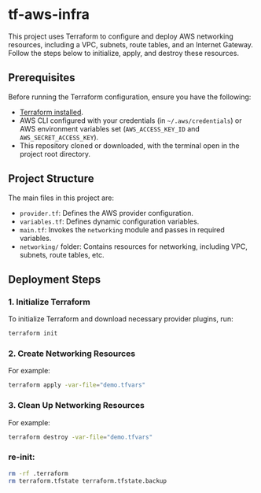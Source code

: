 # tf-aws-infra

This project uses Terraform to configure and deploy AWS networking resources, including a VPC, subnets, route tables, and an Internet Gateway. Follow the steps below to initialize, apply, and destroy these resources.

## Prerequisites

Before running the Terraform configuration, ensure you have the following:

- [Terraform installed](https://www.terraform.io/downloads.html).
- AWS CLI configured with your credentials (in `~/.aws/credentials`) or AWS environment variables set (`AWS_ACCESS_KEY_ID` and `AWS_SECRET_ACCESS_KEY`).
- This repository cloned or downloaded, with the terminal open in the project root directory.

## Project Structure

The main files in this project are:

- `provider.tf`: Defines the AWS provider configuration.
- `variables.tf`: Defines dynamic configuration variables.
- `main.tf`: Invokes the `networking` module and passes in required variables.
- `networking/` folder: Contains resources for networking, including VPC, subnets, route tables, etc.

## Deployment Steps

### 1. Initialize Terraform

To initialize Terraform and download necessary provider plugins, run:

```bash
terraform init
```

### 2. Create Networking Resources
For example:
```bash
terraform apply -var-file="demo.tfvars"
```

### 3. Clean Up Networking Resources
For example:
```bash
terraform destroy -var-file="demo.tfvars"
```

### re-init:
```bash
rm -rf .terraform
rm terraform.tfstate terraform.tfstate.backup
```
